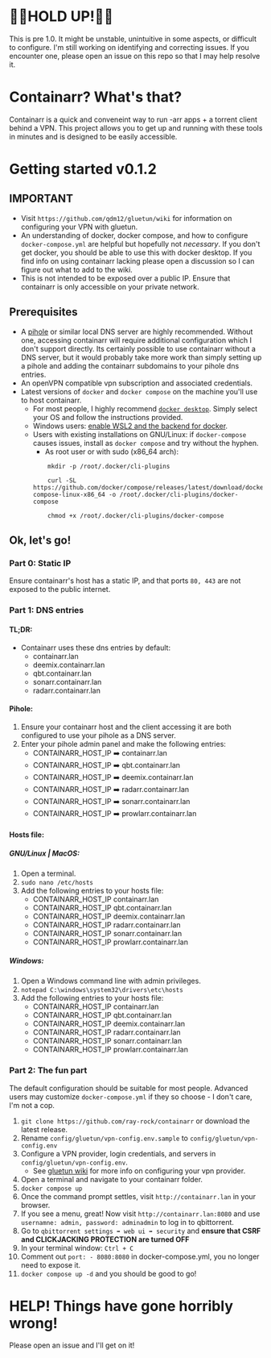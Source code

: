 # 🚧🚧HOLD UP!🚧🚧

This is pre 1.0. It might be unstable, unintuitive in some aspects, or difficult to configure. I'm still working on identifying and correcting issues. If you encounter one, please open an issue on this repo so that I may help resolve it.



# Containarr? What's that?

Containarr is a quick and conveneint way to run -arr apps + a torrent client behind a VPN. This project allows you to get up and running with these tools in minutes and is designed to be easily accessible.


# Getting started v0.1.2

## IMPORTANT
- Visit ```https://github.com/qdm12/gluetun/wiki``` for information on configuring your VPN with gluetun.
- An understanding of docker, docker compose, and how to configure ```docker-compose.yml``` are helpful but hopefully not *necessary*. If you don't get docker, you should be able to use this with docker desktop. If you find info on using containarr lacking please open a discussion so I can figure out what to add to the wiki.
- This is not intended to be exposed over a public IP. Ensure that containarr is only accessible on your private network.




## Prerequisites
- A [pihole](https://github.com/pi-hole/pi-hole/#one-step-automated-install) or similar local DNS server are highly recommended. Without one, accessing containarr will require additional configuration which I don't support directly. Its certainly possible to use containarr without a DNS server, but it would probably take more work than simply setting up a pihole and adding the containarr subdomains to your pihole dns entries.
- An openVPN compatible vpn subscription and associated credentials.
- Latest versions of ```docker``` and ```docker compose``` on the machine you'll use to host containarr.
    - For most people, I highly recommend [```docker desktop```](https://www.docker.com/products/docker-desktop/). Simply select your OS and follow the instructions provided.
    - Windows users: [enable WSL2 and the backend for docker](https://docs.docker.com/desktop/windows/wsl/).
    - Users with existing installations on GNU/Linux: if ```docker-compose``` causes issues, install as ```docker compose``` and try without the hyphen.
        - As root user or with sudo (x86_64 arch):
        ```
            mkdir -p /root/.docker/cli-plugins

            curl -SL https://github.com/docker/compose/releases/latest/download/docker-compose-linux-x86_64 -o /root/.docker/cli-plugins/docker-compose

            chmod +x /root/.docker/cli-plugins/docker-compose

        ```

## Ok, let's go!

### Part 0: Static IP
Ensure containarr's host has a static IP, and that ports ```80, 443``` are not exposed to the public internet.

### Part 1: DNS entries

#### TL;DR:
- Containarr uses these dns entries by default:
    - containarr.lan
    - deemix.containarr.lan
    - qbt.containarr.lan
    - sonarr.containarr.lan
    - radarr.containarr.lan


#### Pihole:
1. Ensure your containarr host and the client accessing it are both configured to use your pihole as a DNS server.
2. Enter your pihole admin panel and make the following entries:
    - CONTAINARR_HOST_IP ➡️ containarr.lan
    - CONTAINARR_HOST_IP ➡️ qbt.containarr.lan
    - CONTAINARR_HOST_IP ➡️ deemix.containarr.lan
    - CONTAINARR_HOST_IP ➡️ radarr.containarr.lan
    - CONTAINARR_HOST_IP ➡️ sonarr.containarr.lan
    - CONTAINARR_HOST_IP ➡️ prowlarr.containarr.lan

#### Hosts file:

##### GNU/Linux | MacOS:
1. Open a terminal.
2. ```sudo nano /etc/hosts```
3. Add the following entries to your hosts file:
    - CONTAINARR_HOST_IP    containarr.lan
    - CONTAINARR_HOST_IP    qbt.containarr.lan
    - CONTAINARR_HOST_IP    deemix.containarr.lan
    - CONTAINARR_HOST_IP    radarr.containarr.lan
    - CONTAINARR_HOST_IP    sonarr.containarr.lan
    - CONTAINARR_HOST_IP    prowlarr.containarr.lan

##### Windows:
1. Open a Windows command line with admin privileges.
2. ```notepad C:\windows\system32\drivers\etc\hosts```
3. Add the following entries to your hosts file:
    - CONTAINARR_HOST_IP    containarr.lan
    - CONTAINARR_HOST_IP    qbt.containarr.lan
    - CONTAINARR_HOST_IP    deemix.containarr.lan
    - CONTAINARR_HOST_IP    radarr.containarr.lan
    - CONTAINARR_HOST_IP    sonarr.containarr.lan
    - CONTAINARR_HOST_IP    prowlarr.containarr.lan




### Part 2: The fun part

The default configuration should be suitable for most people. Advanced users may customize ```docker-compose.yml``` if they so choose - I don't care, I'm not a cop.

1. ```git clone https://github.com/ray-rock/containarr``` or download the latest release.
2. Rename ```config/gluetun/vpn-config.env.sample``` to ```config/gluetun/vpn-config.env```
3. Configure a VPN provider, login credentials, and servers in ```config/gluetun/vpn-config.env```.
    - See [gluetun wiki](https://github.com/qdm12/gluetun/wiki) for more info on configuring your vpn provider.
4. Open a terminal and navigate to your containarr folder.
5. ```docker compose up```
6. Once the command prompt settles, visit ```http://containarr.lan``` in your browser.
7. If you see a menu, great! Now visit ```http://containarr.lan:8080``` and use ```usernamne: admin, password: adminadmin``` to log in to qbittorrent.
8. Go to ```qbittorrent settings ➡️ web ui ➡️ security``` and **ensure that CSRF and CLICKJACKING PROTECTION are turned OFF**
9. In your terminal window: ```Ctrl + C```
10. Comment out ```port: - 8080:8080``` in docker-compose.yml, you no longer need to expose it.
11. ```docker compose up -d``` and you should be good to go!


# HELP! Things have gone horribly wrong!
Please open an issue and I'll get on it!
